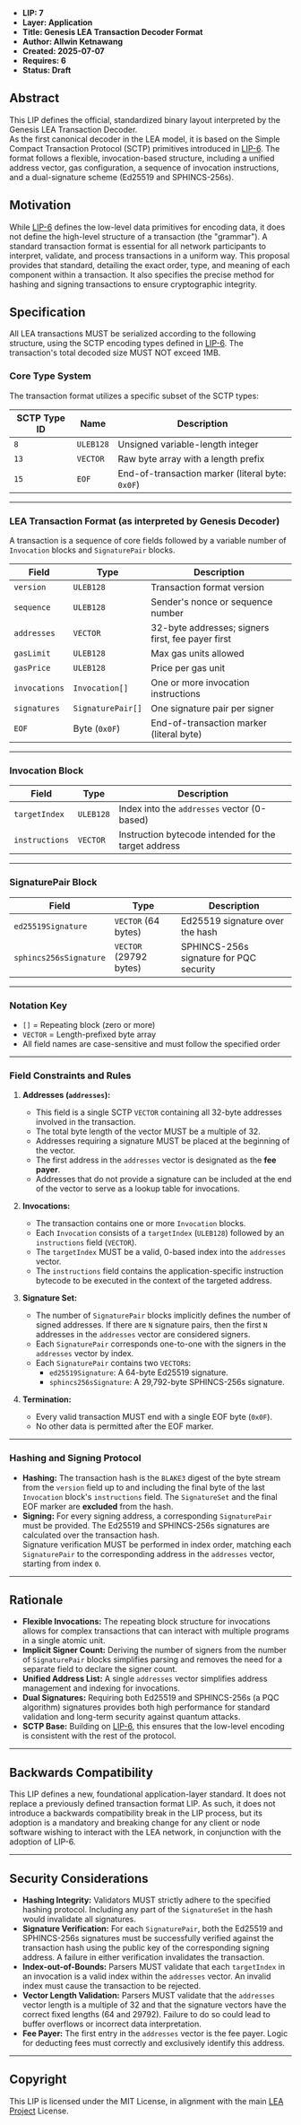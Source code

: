 * **LIP: 7**
* **Layer: Application**
* **Title: Genesis LEA Transaction Decoder Format**
* **Author: Allwin Ketnawang**
* **Created: 2025-07-07**
* **Requires: 6**
* **Status: Draft**

## Abstract

This LIP defines the official, standardized binary layout interpreted by the Genesis LEA Transaction Decoder.  
As the first canonical decoder in the LEA model, it is based on the Simple Compact Transaction Protocol (SCTP) primitives introduced in [LIP-6](LIP-6.md). The format follows a flexible, invocation-based structure, including a unified address vector, gas configuration, a sequence of invocation instructions, and a dual-signature scheme (Ed25519 and SPHINCS-256s).

## Motivation

While [LIP-6](LIP-6.md) defines the low-level data primitives for encoding data, it does not define the high-level structure of a transaction (the "grammar"). A standard transaction format is essential for all network participants to interpret, validate, and process transactions in a uniform way. This proposal provides that standard, detailing the exact order, type, and meaning of each component within a transaction. It also specifies the precise method for hashing and signing transactions to ensure cryptographic integrity.

## Specification

All LEA transactions MUST be serialized according to the following structure, using the SCTP encoding types defined in [LIP-6](LIP-6.md). The transaction's total decoded size MUST NOT exceed 1MB.

### Core Type System

The transaction format utilizes a specific subset of the SCTP types:

| SCTP Type ID | Name      | Description                                 |
| ------------ | --------- | ------------------------------------------- |
| `8`          | `ULEB128` | Unsigned variable-length integer            |
| `13`         | `VECTOR`  | Raw byte array with a length prefix         |
| `15`         | `EOF`     | End-of-transaction marker (literal byte: `0x0F`) |

---

### LEA Transaction Format (as interpreted by Genesis Decoder)

A transaction is a sequence of core fields followed by a variable number of `Invocation` blocks and `SignaturePair` blocks.

| Field         | Type              | Description                                       |
| ------------- | ----------------- | ------------------------------------------------- |
| `version`     | `ULEB128`         | Transaction format version                        |
| `sequence`    | `ULEB128`         | Sender's nonce or sequence number                 |
| `addresses`   | `VECTOR`          | 32-byte addresses; signers first, fee payer first |
| `gasLimit`    | `ULEB128`         | Max gas units allowed                             |
| `gasPrice`    | `ULEB128`         | Price per gas unit                                |
| `invocations` | `Invocation[]`    | One or more invocation instructions               |
| `signatures`  | `SignaturePair[]` | One signature pair per signer                     |
| `EOF`         | Byte (`0x0F`)     | End-of-transaction marker (literal byte)          |

---

### Invocation Block

| Field          | Type      | Description                                          |
| -------------- | --------- | ---------------------------------------------------- |
| `targetIndex`  | `ULEB128` | Index into the `addresses` vector (0-based)          |
| `instructions` | `VECTOR`  | Instruction bytecode intended for the target address |

---

### SignaturePair Block

| Field                  | Type                   | Description                             |
| ---------------------- | ---------------------- | --------------------------------------- |
| `ed25519Signature`     | `VECTOR` (64 bytes)    | Ed25519 signature over the hash         |
| `sphincs256sSignature` | `VECTOR` (29792 bytes) | SPHINCS-256s signature for PQC security |

---

### Notation Key

* `[]` = Repeating block (zero or more)
* `VECTOR` = Length-prefixed byte array
* All field names are case-sensitive and must follow the specified order

---

### Field Constraints and Rules

1.  **Addresses (`addresses`):**
    *   This field is a single SCTP `VECTOR` containing all 32-byte addresses involved in the transaction.
    *   The total byte length of the vector MUST be a multiple of 32.
    *   Addresses requiring a signature MUST be placed at the beginning of the vector.
    *   The first address in the `addresses` vector is designated as the **fee payer**.
    *   Addresses that do not provide a signature can be included at the end of the vector to serve as a lookup table for invocations.

2.  **Invocations:**
    *   The transaction contains one or more `Invocation` blocks.
    *   Each `Invocation` consists of a `targetIndex` (`ULEB128`) followed by an `instructions` field (`VECTOR`).
    *   The `targetIndex` MUST be a valid, 0-based index into the `addresses` vector.
    *   The `instructions` field contains the application-specific instruction bytecode to be executed in the context of the targeted address.

3.  **Signature Set:**
    *   The number of `SignaturePair` blocks implicitly defines the number of signed addresses. If there are `N` signature pairs, then the first `N` addresses in the `addresses` vector are considered signers.
    *   Each `SignaturePair` corresponds one-to-one with the signers in the `addresses` vector by index.
    *   Each `SignaturePair` contains two `VECTOR`s:
        *   `ed25519Signature`: A 64-byte Ed25519 signature.
        *   `sphincs256sSignature`: A 29,792-byte SPHINCS-256s signature.

4.  **Termination:**
    *   Every valid transaction MUST end with a single EOF byte (`0x0F`).
    *   No other data is permitted after the EOF marker.

---

### Hashing and Signing Protocol

*   **Hashing:** The transaction hash is the `BLAKE3` digest of the byte stream from the `version` field up to and including the final byte of the last `Invocation` block's `instructions` field. The `SignatureSet` and the final EOF marker are **excluded** from the hash.
*   **Signing:** For every signing address, a corresponding `SignaturePair` must be provided. The Ed25519 and SPHINCS-256s signatures are calculated over the transaction hash.  
    Signature verification MUST be performed in index order, matching each `SignaturePair` to the corresponding address in the `addresses` vector, starting from index `0`.

---

## Rationale

*   **Flexible Invocations:** The repeating block structure for invocations allows for complex transactions that can interact with multiple programs in a single atomic unit.
*   **Implicit Signer Count:** Deriving the number of signers from the number of `SignaturePair` blocks simplifies parsing and removes the need for a separate field to declare the signer count.
*   **Unified Address List:** A single `addresses` vector simplifies address management and indexing for invocations.
*   **Dual Signatures:** Requiring both Ed25519 and SPHINCS-256s (a PQC algorithm) signatures provides both high performance for standard validation and long-term security against quantum attacks.
*   **SCTP Base:** Building on [LIP-6](LIP-6.md), this ensures that the low-level encoding is consistent with the rest of the protocol.

---

## Backwards Compatibility

This LIP defines a new, foundational application-layer standard. It does not replace a previously defined transaction format LIP. As such, it does not introduce a backwards compatibility break in the LIP process, but its adoption is a mandatory and breaking change for any client or node software wishing to interact with the LEA network, in conjunction with the adoption of LIP-6.

---

## Security Considerations

*   **Hashing Integrity:** Validators MUST strictly adhere to the specified hashing protocol. Including any part of the `SignatureSet` in the hash would invalidate all signatures.
*   **Signature Verification:** For each `SignaturePair`, both the Ed25519 and SPHINCS-256s signatures must be successfully verified against the transaction hash using the public key of the corresponding signing address. A failure in either verification invalidates the transaction.
*   **Index-out-of-Bounds:** Parsers MUST validate that each `targetIndex` in an invocation is a valid index within the `addresses` vector. An invalid index must cause the transaction to be rejected.
*   **Vector Length Validation:** Parsers MUST validate that the `addresses` vector length is a multiple of 32 and that the signature vectors have the correct fixed lengths (64 and 29792). Failure to do so could lead to buffer overflows or incorrect data interpretation.
*   **Fee Payer:** The first entry in the `addresses` vector is the fee payer. Logic for deducting fees must correctly and exclusively identify this address.

---

## Copyright

This LIP is licensed under the MIT License, in alignment with the main [LEA Project](https://getlea.org) License.
